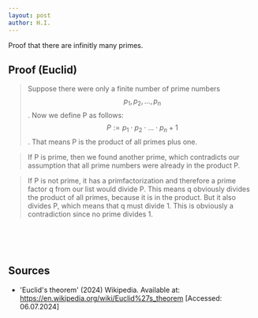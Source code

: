 ```yaml
---
layout: post 
author: H.I. 
---
```


Proof that there are infinitly many primes. 
<br>

## Proof (Euclid) 


 >Suppose there were only a finite number of prime numbers $$p_1,p_2, ..., p_n$$. Now we define P as follows: $$P := p_1 \cdot p_2 \; \cdot \; ...\; \cdot \; p_n + 1$$. That means P is the product of all primes plus one. <br>

>If P is prime, then we found another prime, which contradicts our assumption that all prime numbers were already in the product P.<br>

>If P is not prime, it has a primfactorization and therefore a prime factor q from our list would divide P. This means q obviously divides the product of all primes, because it is in the product. But it also divides P, which means that q must divide 1. This is obviously a contradiction since no prime divides 1. 



<br>
<br>
<br>

## Sources 
- 'Euclid's theorem' (2024) Wikipedia. Available at: https://en.wikipedia.org/wiki/Euclid%27s_theorem [Accessed: 06.07.2024]